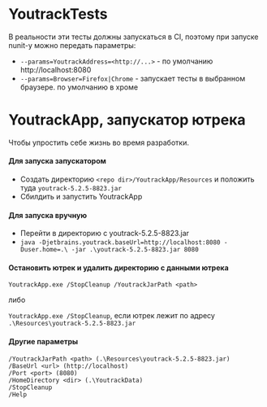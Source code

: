 # YoutrackTests

В реальности эти тесты должны запускаться в CI, поэтому при запуске nunit-у можно передать параметры:
* `--params=YoutrackAddress=<http://...>` - по умолчанию http://localhost:8080
* `--params=Browser=Firefox|Chrome` - запускает тесты в выбранном браузере. по умолчанию в хроме


# YoutrackApp, запускатор ютрека

Чтобы упростить себе жизнь во время разработки.

#### Для запуска запускатором
* Создать директорию `<repo dir>/YoutrackApp/Resources` и положить туда `youtrack-5.2.5-8823.jar`
* Сбилдить и запустить YoutrackApp

#### Для запуска вручную
* Перейти в директорию с youtrack-5.2.5-8823.jar
* `java -Djetbrains.youtrack.baseUrl=http://localhost:8080 -Duser.home=.\ -jar .\youtrack-5.2.5-8823.jar 8080`

#### Остановить ютрек и удалить директорию с данными ютрека
`YoutrackApp.exe /StopCleanup /YoutrackJarPath <path>`

либо

`YoutrackApp.exe /StopCleanup`, если ютрек лежит по адресу `.\Resources\youtrack-5.2.5-8823.jar`

#### Другие параметры
```
/YoutrackJarPath <path> (.\Resources\youtrack-5.2.5-8823.jar)
/BaseUrl <url> (http://localhost)
/Port <port> (8080)
/HomeDirectory <dir> (.\YoutrackData)
/StopCleanup
/Help
```
